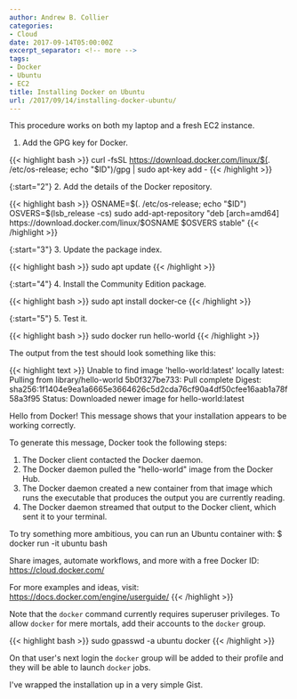 ```yaml
---
author: Andrew B. Collier
categories:
- Cloud
date: 2017-09-14T05:00:00Z
excerpt_separator: <!-- more -->
tags:
- Docker
- Ubuntu
- EC2
title: Installing Docker on Ubuntu
url: /2017/09/14/installing-docker-ubuntu/
---
```


This procedure works on both my laptop and a fresh EC2 instance.

<!--more-->

1. Add the GPG key for Docker.

{{< highlight bash >}}
curl -fsSL https://download.docker.com/linux/$(. /etc/os-release; echo "$ID")/gpg | sudo apt-key add -
{{< /highlight >}}

{:start="2"}
2. Add the details of the Docker repository.

{{< highlight bash >}}
OSNAME=$(. /etc/os-release; echo "$ID")
OSVERS=$(lsb_release -cs)
sudo add-apt-repository "deb [arch=amd64] https://download.docker.com/linux/$OSNAME $OSVERS stable"
{{< /highlight >}}

{:start="3"}
3. Update the package index.

{{< highlight bash >}}
sudo apt update
{{< /highlight >}}

{:start="4"}
4. Install the Community Edition package.

{{< highlight bash >}}
sudo apt install docker-ce
{{< /highlight >}}

{:start="5"}
5. Test it.

{{< highlight bash >}}
sudo docker run hello-world
{{< /highlight >}}

The output from the test should look something like this:

{{< highlight text >}}
Unable to find image 'hello-world:latest' locally
latest: Pulling from library/hello-world
5b0f327be733: Pull complete 
Digest: sha256:1f1404e9ea1a6665e3664626c5d2cda76cf90a4df50cfee16aab1a78f58a3f95
Status: Downloaded newer image for hello-world:latest

Hello from Docker!
This message shows that your installation appears to be working correctly.

To generate this message, Docker took the following steps:
 1. The Docker client contacted the Docker daemon.
 2. The Docker daemon pulled the "hello-world" image from the Docker Hub.
 3. The Docker daemon created a new container from that image which runs the
    executable that produces the output you are currently reading.
 4. The Docker daemon streamed that output to the Docker client, which sent it
    to your terminal.

To try something more ambitious, you can run an Ubuntu container with:
 $ docker run -it ubuntu bash

Share images, automate workflows, and more with a free Docker ID:
 https://cloud.docker.com/

For more examples and ideas, visit:
 https://docs.docker.com/engine/userguide/
{{< /highlight >}}

Note that the `docker` command currently requires superuser privileges. To allow `docker` for mere mortals, add their accounts to the `docker` group.

{{< highlight bash >}}
sudo gpasswd -a ubuntu docker
{{< /highlight >}}

On that user's next login the `docker` group will be added to their profile and they will be able to launch `docker` jobs.

I've wrapped the installation up in a very simple Gist.

<script src="https://gist.github.com/DataWookie/9f29795059e6bccf9892bc85ed285337.js"></script>